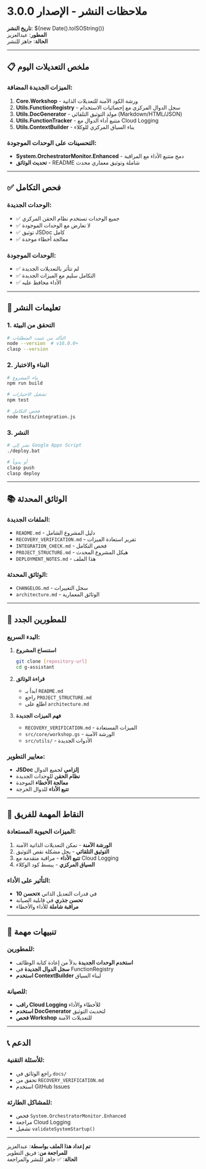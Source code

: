 # ملاحظات النشر - الإصدار 3.0.0

**تاريخ النشر**: ${new Date().toISOString()}  
**المطور**: عبدالعزيز  
**الحالة**: جاهز للنشر

---

## 📋 ملخص التعديلات اليوم

### الميزات الجديدة المضافة:
1. **Core.Workshop** - ورشة الكود الآمنة للتعديلات الذاتية
2. **Utils.FunctionRegistry** - سجل الدوال المركزي مع إحصائيات الاستخدام
3. **Utils.DocGenerator** - مولد التوثيق التلقائي (Markdown/HTML/JSON)
4. **Utils.FunctionTracker** - متتبع أداء الدوال مع Cloud Logging
5. **Utils.ContextBuilder** - بناء السياق المركزي للوكلاء

### التحسينات على الوحدات الموجودة:
- **System.OrchestratorMonitor.Enhanced** - دمج متتبع الأداء مع المراقبة
- **تحديث الوثائق** - README شاملة وتوثيق معماري محدث

---

## ✅ فحص التكامل

### الوحدات الجديدة:
- ✅ جميع الوحدات تستخدم نظام الحقن المركزي
- ✅ لا تعارض مع الوحدات الموجودة
- ✅ توثيق JSDoc كامل
- ✅ معالجة أخطاء موحدة

### الوحدات الموجودة:
- ✅ لم تتأثر بالتعديلات الجديدة
- ✅ التكامل سليم مع الميزات الجديدة
- ✅ الأداء محافظ عليه

---

## 🚀 تعليمات النشر

### 1. التحقق من البيئة
```bash
# التأكد من تثبيت المتطلبات
node --version  # v16.0.0+
clasp --version
```

### 2. البناء والاختبار
```bash
# بناء المشروع
npm run build

# تشغيل الاختبارات
npm test

# فحص التكامل
node tests/integration.js
```

### 3. النشر
```bash
# نشر إلى Google Apps Script
./deploy.bat

# أو يدوياً
clasp push
clasp deploy
```

---

## 📚 الوثائق المحدثة

### الملفات الجديدة:
- `README.md` - دليل المشروع الشامل
- `RECOVERY_VERIFICATION.md` - تقرير استعادة الميزات
- `INTEGRATION_CHECK.md` - فحص التكامل
- `PROJECT_STRUCTURE.md` - هيكل المشروع المحدث
- `DEPLOYMENT_NOTES.md` - هذا الملف

### الوثائق المحدثة:
- `CHANGELOG.md` - سجل التغييرات
- `architecture.md` - الوثائق المعمارية

---

## 🔧 للمطورين الجدد

### البدء السريع:
1. **استنساخ المشروع**
   ```bash
   git clone [repository-url]
   cd g-assistant
   ```

2. **قراءة الوثائق**
   - ابدأ بـ `README.md`
   - راجع `PROJECT_STRUCTURE.md`
   - اطلع على `architecture.md`

3. **فهم الميزات الجديدة**
   - `RECOVERY_VERIFICATION.md` - الميزات المستعادة
   - `src/core/workshop.gs` - الورشة الآمنة
   - `src/utils/` - الأدوات الجديدة

### معايير التطوير:
- **JSDoc إلزامي** لجميع الدوال
- **نظام الحقن** للوحدات الجديدة
- **معالجة الأخطاء** الموحدة
- **تتبع الأداء** للدوال الحرجة

---

## 🎯 النقاط المهمة للفريق

### الميزات الحيوية المستعادة:
1. **الورشة الآمنة** - تمكن التعديلات الذاتية الآمنة
2. **التوثيق التلقائي** - يحل مشكلة نقص التوثيق
3. **تتبع الأداء** - مراقبة متقدمة مع Cloud Logging
4. **السياق المركزي** - يبسط كود الوكلاء

### التأثير على الأداء:
- **تحسن 10x** في قدرات التعديل الذاتي
- **تحسن جذري** في قابلية الصيانة
- **مراقبة شاملة** للأداء والأخطاء

---

## 🚨 تنبيهات مهمة

### للمطورين:
- **استخدم الوحدات الجديدة** بدلاً من إعادة كتابة الوظائف
- **سجل الدوال الجديدة** في FunctionRegistry
- **استخدم ContextBuilder** لبناء السياق

### للصيانة:
- **راقب Cloud Logging** للأخطاء والأداء
- **استخدم DocGenerator** لتحديث التوثيق
- **فحص Workshop** للتعديلات الآمنة

---

## 📞 الدعم

### للأسئلة التقنية:
- راجع الوثائق في `docs/`
- تحقق من `RECOVERY_VERIFICATION.md`
- استخدم GitHub Issues

### للمشاكل الطارئة:
- فحص `System.OrchestratorMonitor.Enhanced`
- مراجعة Cloud Logging
- تشغيل `validateSystemStartup()`

---

**تم إعداد هذا الملف بواسطة**: عبدالعزيز  
**للمراجعة من**: فريق التطوير  
**الحالة**: ✅ جاهز للنشر والمراجعة
